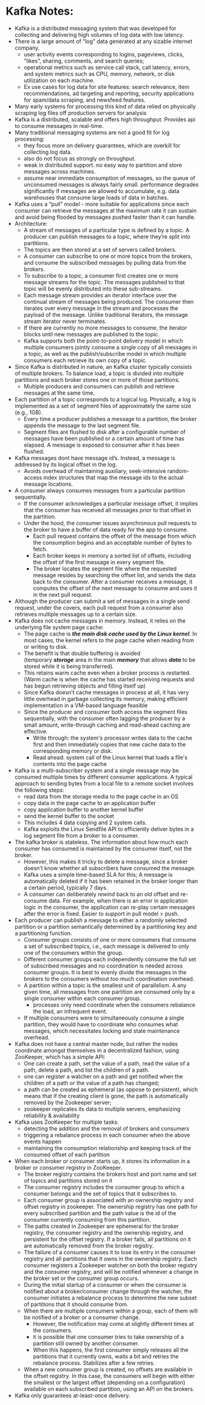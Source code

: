 # Kafka Notes:

- Kafka is a distributed messaging system that was developed for collecting and delivering high volumes of log data with low latency.
- There is a large amount of “log” data generated at any sizable internet company.
    - user activity events corresponding to logins, pageviews, clicks, “likes”, sharing, comments, and search queries;
    - operational metrics such as service call stack, call latency, errors, and system metrics such as CPU, memory, network, or disk utilization on each machine.
    - Ex use cases for log data for site features: search relevance, item recommendations, ad targeting and reporting, security applications for spam/data scraping, and newsfeed features.
- Many early systems for processing this kind of data relied on physically scraping log files off production servers for analysis
- Kafka is a distributed, scalable and offers high throughput. Provides api to consume messages in real-time.
- Many traditional messaging systems are not a good fit for log processing:
    - they focus more on delivery guarantees, which are overkill for collecting log data.
    - also do not focus as strongly on throughput.
    - weak in distributed support.  no easy way to partition and store messages across machines.
    - assume near immediate consumption of messages, so the queue of unconsumed messages is always fairly small. performance degrades significantly if messages are allowed to accumulate, e.g. data warehouses that consume large loads of data in batches.
- Kafka uses a “pull” model - more suitable for applications since each consumer can retrieve the messages at the maximum rate it can sustain and avoid being flooded by messages pushed faster than it can handle.
- Architecture:
    - A stream of messages of a particular type is defined by a topic. A producer can publish messages to a topic, where they’re split into partitions.
    - The topics are then stored at a set of servers called brokers.
    - A consumer can subscribe to one or more topics from the brokers, and consume the subscribed messages by pulling data from the brokers.
    - To subscribe to a topic, a consumer first creates one or more message streams for the topic. The messages published to that topic will be evenly distributed into these sub-streams.
    - Each message stream provides an iterator interface over the continual stream of messages being produced. The consumer then iterates over every message in the stream and processes the payload of the message. Unlike traditional iterators, the message stream iterator never terminates.
    - If there are currently no more messages to consume, the iterator blocks until new messages are published to the topic.
    - Kafka supports both the point-to-point delivery model in which multiple consumers jointly consume a single copy of all messages in a topic, as well as the publish/subscribe model in which multiple consumers each retrieve its own copy of a topic.
- Since Kafka is distributed in nature, an Kafka cluster typically consists of multiple brokers. To balance load, a topic is divided into multiple partitions and each broker stores one or more of those partitions.
    - Multiple producers and consumers can publish and retrieve messages at the same time.
- Each partition of a topic corresponds to a logical log. Physically, a log is implemented as a set of segment files of approximately the same size (e.g., 1GB).
    - Every time a producer publishes a message to a partition, the broker appends the message to the last segment file.
    - Segment files are flushed to disk after a configurable number of messages have been published or a certain amount of time has elapsed. A message is exposed to consumer after it has been flushed.
- Kafka messages dont have message id’s. Instead, a message is addressed by its logical offset in the log.
    - Avoids overhead of maintaining auxiliary, seek-intensive random-access index structures that map the message ids to the actual message locations.
- A consumer always consumes messages from a particular partition sequentially.
    - If the consumer acknowledges a particular message offset, it implies that the consumer has received all messages prior to that offset in the partition.
    - Under the hood, the consumer issues asynchronous pull requests to the broker to have a buffer of data ready for the app to consume.
        - Each pull request contains the offset of the message from which the
        consumption begins and an acceptable number of bytes to fetch.
        - Each broker keeps in memory a sorted list of offsets, including the
        offset of the first message in every segment file.
        - The broker locates the segment file where the requested message resides by
        searching the offset list, and sends the data back to the consumer.
        After a consumer receives a message, it computes the offset of the
        next message to consume and uses it in the next pull request.
- Although the producer can submit a set of messages in a single send request, under the covers, each pull request from a consumer also retrieves multiple messages up to a certain size.
- Kafka does not cache messages in memory. Instead, it relies on the underlying file system page cache:
    - The page cache is ***the main disk cache used by the Linux kernel***. In most cases, the kernel refers to the page cache when reading from or writing to disk.
    - The benefit is that double buffering is avoided (temporary ***storage*** area in the main ***memory*** that allows ***data*** to be stored while it is being transferred).
    - This retains warm cache even when a broker process is restarted. (Warm cache is when the cache has started receiving requests and has begun retrieving objects and filling itself up)
    - Since Kafka doesn’t cache messages in process at all, it has very little overhead
    in garbage collecting its memory, making efficient implementation in a VM-based language feasible
    - Since the producer and consumer both access the segment files sequentially, with the consumer often lagging the producer by a small amount, write-through caching and read-ahead caching are effective.
        - Write through: the system's processor writes data to the cache first and then immediately copies that new cache data to the corresponding memory or disk.
        - Read ahead: system call of the Linux kernel that loads a file's contents into the page cache
- Kafka is a multi-subscriber system and a single message may be consumed multiple times by different consumer applications.  A typical approach to sending bytes from a local file to a remote socket involves the following steps:
    - read data from the storage media to the page cache in an OS
    - copy data in the page cache to an application buffer
    - copy application buffer to another kernel buffer
    - send the kernel buffer to the socket
    - This includes 4 data copying and 2 system calls.
    - Kafka exploits the Linux Sendfile API to efficiently deliver bytes in a log segment file from a broker to a consumer.
- The kafka broker is stateless. The information about how much each consumer has consumed is maintained by the consumer itself, not the broker.
    - However, this makes it tricky to delete a message, since a broker doesn’t know whether all subscribers have consumed the message.
    - Kafka uses a simple time-based SLA for this; A message is automatically deleted if it has been retained in the broker longer than a certain period, typically 7 days.
    - A consumer can deliberately *rewind* back to an old offset and re-consume data. For example, when there is an error in application logic in the consumer, the application can re-play certain messages after the error is fixed. Easier to support in pull model > push.
- Each producer can publish a message to either a randomly selected partition or a partition semantically determined by a partitioning key and a partitioning function.
    - Consumer groups consists of one or more consumers that consume a set of subscribed topics, i.e., each message is delivered to only one of the consumers within the group.
    - Different consumer groups each independently consume the full set of subscribed messages and no coordination is needed across consumer groups. It is best to evenly divide the messages in the brokers to the consumers without too much coordination overhead.
    - A partition within a topic is the smallest unit of parallelism. A any given time, all messages from one partition are consumed only by a single consumer within each consumer group.
        - processes only need coordinate when the consumers rebalance the load, an infrequent event.
    - If  multiple consumers were to simultaneously consume a single partition, they would have to coordinate who consumes what messages, which necessitates locking and state maintenance overhead.
- Kafka does not have a central master node, but rather the nodes coordinate amongst themselves in a decentralized fashion, using ZooKeeper, which has a simple API:
    - One can create a path, set the value of a path, read the value of a path, delete a path, and list the children of a path.
    - one can register a watcher on a path and get notified when the children
    of a path or the value of a path has changed;
    - a path can be created as ephemeral (as oppose to persistent), which means that
    if the creating client is gone, the path is automatically removed by
    the Zookeeper server;
    - zookeeper replicates its data to multiple servers, emphasizing reliability & availability
- Kafka uses ZooKeeper for multiple tasks:
    - detecting the addition and the removal of brokers and consumers
    - triggering a rebalance process in each consumer when the above events
    happen
    - maintaining the consumption relationship and keeping track of the consumed offset of each partition
- When each broker or consumer starts up, it stores its information in a broker or consumer registry in ZooKeeper.
    - The broker registry contains the brokers host and port name and set of topics and partitions stored on it
    - The consumer registry includes the consumer group to which a consumer belongs and the
    set of topics that it subscribes to.
    - Each consumer group is associated with an ownership registry and offset registry in zookeeper. The ownership registry has one path for every subscribed partition and the path value is the id of the consumer currently consuming from this partition.
    - The paths created in Zookeeper are ephemeral for the broker registry, the consumer registry and the ownership registry, and persistent for the offset registry. If a broker fails, all partitions on it are automatically removed from the broker registry.
    - The failure of a consumer causes it to lose its entry in the consumer registry and all partitions that it owns in the ownership registry. Each consumer registers a Zookeeper watcher on both the broker registry and the consumer registry, and will be notified whenever a change in the broker set or the consumer group occurs.
    - During the initial startup of a consumer or when the consumer is notified about a broker/consumer change through the watcher, the consumer initiates a rebalance process to determine the new subset of partitions that it should consume from.
    - When there are multiple consumers within a group, each of them will be notified of a broker or a consumer change.
        - However, the notification may come at slightly different times at the consumers.
        - it is possible that one consumer tries to take ownership of a partition still owned by another consumer.
        - When this happens, the first consumer simply releases all the partitions that it currently owns, waits a bit and retries the rebalance process. Stabilizes after a few retries.
    - When a new consumer group is created, no offsets are available in the offset registry. In this case, the consumers will begin with either the smallest or the largest offset (depending on a configuration) available on each subscribed partition, using an API on the brokers.
- Kafka only guarantees at-least-once delivery.
